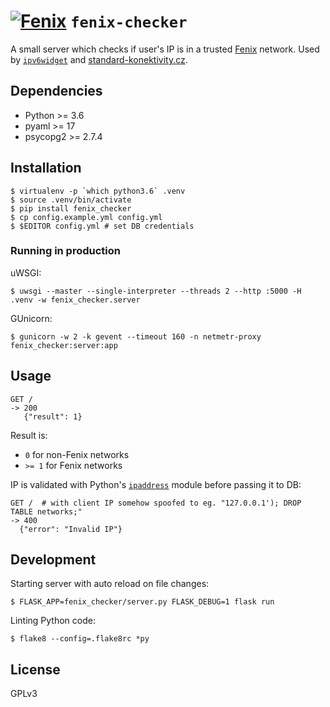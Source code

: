 # [![Fenix](https://fe.nix.cz/images/logo_fenix.png)](https://fe.nix.cz/) `fenix-checker`

A small server which checks if user's IP is in a trusted [Fenix](https://fe.nix.cz/) network. Used by [`ipv6widget`](https://gitlab.nic.cz/labs/ipv6widget) and [standard-konektivity.cz](https://www.standardkonektivity.cz/).

## Dependencies

- Python >= 3.6
- pyaml >= 17
- psycopg2 >= 2.7.4

## Installation

```
$ virtualenv -p `which python3.6` .venv
$ source .venv/bin/activate
$ pip install fenix_checker
$ cp config.example.yml config.yml
$ $EDITOR config.yml # set DB credentials
```

### Running in production

uWSGI:

```
$ uwsgi --master --single-interpreter --threads 2 --http :5000 -H .venv -w fenix_checker.server
```

GUnicorn:

```
$ gunicorn -w 2 -k gevent --timeout 160 -n netmetr-proxy fenix_checker:server:app
```

## Usage

```
GET /
-> 200
   {"result": 1}
```

Result is:

- `0` for non-Fenix networks
- `>= 1` for Fenix networks

IP is validated with Python's [`ipaddress`](https://docs.python.org/3/library/ipaddress.html) module before passing it to DB:

```
GET /  # with client IP somehow spoofed to eg. "127.0.0.1'); DROP TABLE networks;"
-> 400
  {"error": "Invalid IP"}
```

## Development

Starting server with auto reload on file changes:

```
$ FLASK_APP=fenix_checker/server.py FLASK_DEBUG=1 flask run
```

Linting Python code:

```
$ flake8 --config=.flake8rc *py
```

## License

GPLv3
